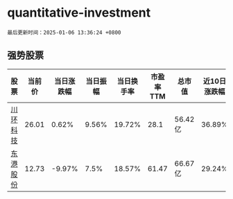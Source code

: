 # quantitative-investment

`最后更新时间：2025-01-06 13:36:24 +0800`

## 强势股票

|股票|当前价|当日涨跌幅|当日振幅|当日换手率|市盈率TTM|总市值|近10日涨跌幅|
|----|----|----|----|----|----|----|----|
|[川环科技](https://xueqiu.com/S/SZ300547)|26.01|0.62%|9.56%|19.72%|28.1|56.42亿|36.89%|
|[东港股份](https://xueqiu.com/S/SZ002117)|12.73|-9.97%|7.5%|18.57%|61.47|66.67亿|29.24%|
